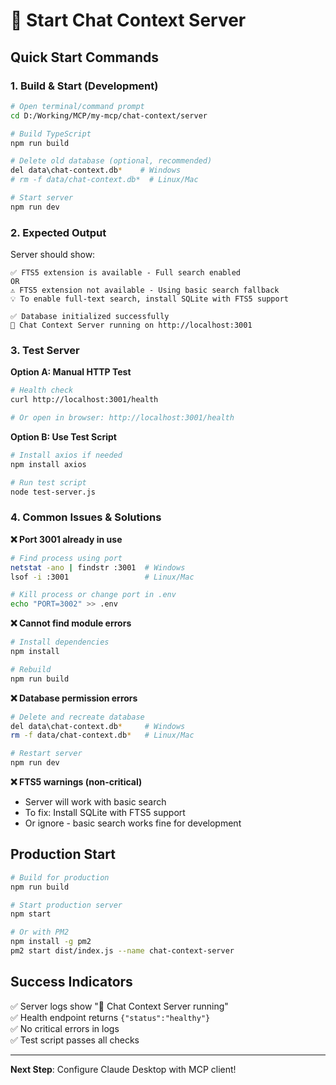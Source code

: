 # 🚀 Start Chat Context Server

## Quick Start Commands

### 1. Build & Start (Development)

```bash
# Open terminal/command prompt
cd D:/Working/MCP/my-mcp/chat-context/server

# Build TypeScript
npm run build

# Delete old database (optional, recommended)
del data\chat-context.db*    # Windows
# rm -f data/chat-context.db*  # Linux/Mac

# Start server
npm run dev
```

### 2. Expected Output

Server should show:
```
✅ FTS5 extension is available - Full search enabled
OR
⚠️ FTS5 extension not available - Using basic search fallback
💡 To enable full-text search, install SQLite with FTS5 support

✅ Database initialized successfully  
🚀 Chat Context Server running on http://localhost:3001
```

### 3. Test Server

**Option A: Manual HTTP Test**
```bash
# Health check
curl http://localhost:3001/health

# Or open in browser: http://localhost:3001/health
```

**Option B: Use Test Script**
```bash
# Install axios if needed
npm install axios

# Run test script
node test-server.js
```

### 4. Common Issues & Solutions

**❌ Port 3001 already in use**
```bash
# Find process using port
netstat -ano | findstr :3001  # Windows  
lsof -i :3001                 # Linux/Mac

# Kill process or change port in .env
echo "PORT=3002" >> .env
```

**❌ Cannot find module errors**
```bash
# Install dependencies
npm install

# Rebuild
npm run build
```

**❌ Database permission errors**
```bash
# Delete and recreate database
del data\chat-context.db*     # Windows
rm -f data/chat-context.db*   # Linux/Mac

# Restart server
npm run dev
```

**❌ FTS5 warnings (non-critical)**
- Server will work with basic search
- To fix: Install SQLite with FTS5 support
- Or ignore - basic search works fine for development

## Production Start

```bash
# Build for production
npm run build

# Start production server
npm start

# Or with PM2
npm install -g pm2
pm2 start dist/index.js --name chat-context-server
```

## Success Indicators

✅ Server logs show "🚀 Chat Context Server running"  
✅ Health endpoint returns `{"status":"healthy"}`  
✅ No critical errors in logs  
✅ Test script passes all checks

---

**Next Step**: Configure Claude Desktop with MCP client! 